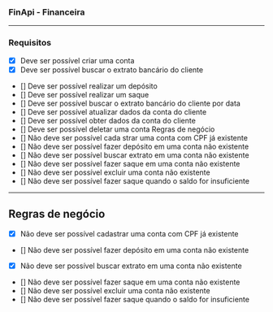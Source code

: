 ### FinApi - Financeira

---

### Requisitos

- [x] Deve ser possível criar uma conta  
- [x] Deve ser possível buscar o extrato bancário do cliente  
- [] Deve ser possível realizar um depósito  
- [] Deve ser possível realizar um saque  
- [] Deve ser possível buscar o extrato bancário do cliente por data  
- [] Deve ser possível atualizar dados da conta do cliente  
- [] Deve ser possível obter dados da conta do cliente  
- [] Deve ser possível deletar uma conta Regras de negócio  
- [] Não deve ser possível cada  strar uma conta com CPF já existente   
- [] Não deve ser possível fazer depósito em uma conta não existente   
- [] Não deve ser possível buscar extrato em uma conta não existente  
- [] Não deve ser possível fazer saque em uma conta não existente  
- [] Não deve ser possível excluir uma conta não existente  
- [] Não deve ser possível fazer saque quando o saldo for insuficiente  

---

## Regras de negócio  
- [x] Não deve ser possível cadastrar uma conta com CPF já existente  
- [] Não deve ser possível fazer depósito em uma conta não existente  
- [x] Não deve ser possível buscar extrato em uma conta não existente  
- [] Não deve ser possível fazer saque em uma conta não existente  
- [] Não deve ser possível excluir uma conta não existente  
- [] Não deve ser possível fazer saque quando o saldo for insuficiente  